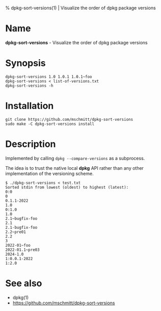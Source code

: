 % dpkg-sort-versions(1) | Visualize the order of dpkg package versions

# Name

**dpkg-sort-versions** - Visualize the order of dpkg package versions

# Synopsis

```
dpkg-sort-versions 1.0 1.0.1 1.0.1~foo
dpkg-sort-versions < list-of-versions.txt
dpkg-sort-versions -h
```

# Installation

```
git clone https://github.com/mschmitt/dpkg-sort-versions
sudo make -C dpkg-sort-versions install
```

# Description

Implemented by calling `dpkg --compare-versions` as a subprocess.

The idea is to trust the native local **dpkg** API rather than any other implementation of the versioning scheme.

```
$ ./dpkg-sort-versions < test.txt
Sorted stdin from lowest (oldest) to highest (latest):
0:0
0
0.1.1-2022
1.0
0:1.0
1.0
2.1~bugfix-foo
2.1
2.1-bugfix-foo
2.2~pre01
2.2
3
2022-01~foo
2022-01.1~pre03
2024-1.0
1:0.0.1-2022
1:2.0
```

# See also

* dpkg(1)
* https://github.com/mschmitt/dpkg-sort-versions
